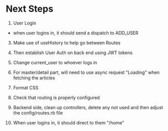 # Next Steps

1. User Login
- when user logins in, it should send a dispatch to ADD_USER

3. Make use of useHistory to help go between Routes

7. Then establish User Auth on back end using JWT tokens
8. Change current_user to whoever logs in

9. For master/detail part, will need to use async request "Loading" when fetching the articles

10. Format CSS

11. Check that routing is properly configured

12. Backend side, clean up controllers, delete any not used and then adjust the config/routes.rb file

13. When user logins in, it should direct to them "/home"